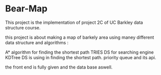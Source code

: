 # Bear-Map
This project is the implementation of project 2C of UC Barkley data structure course. 

this project is about making a map of barkely area using maney different data structure and algorithms :

A* algorithm for finding the shortest path 
TRIES DS for searching engine 
KDTree DS is using in finding the shortest path.
priority queue and its api.

the front end is fully given and the data base aswell.
